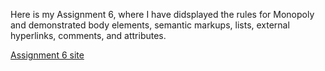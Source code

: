 <p>Here is my Assignment 6, where I have didsplayed the rules for Monopoly and demonstrated body elements, semantic markups, lists, external hyperlinks, comments, and attributes.</p>
<a href="https://ericawolff.github.io/EricaWolffMART2023HW/Assignment6/index.html">Assignment 6 site</a>
